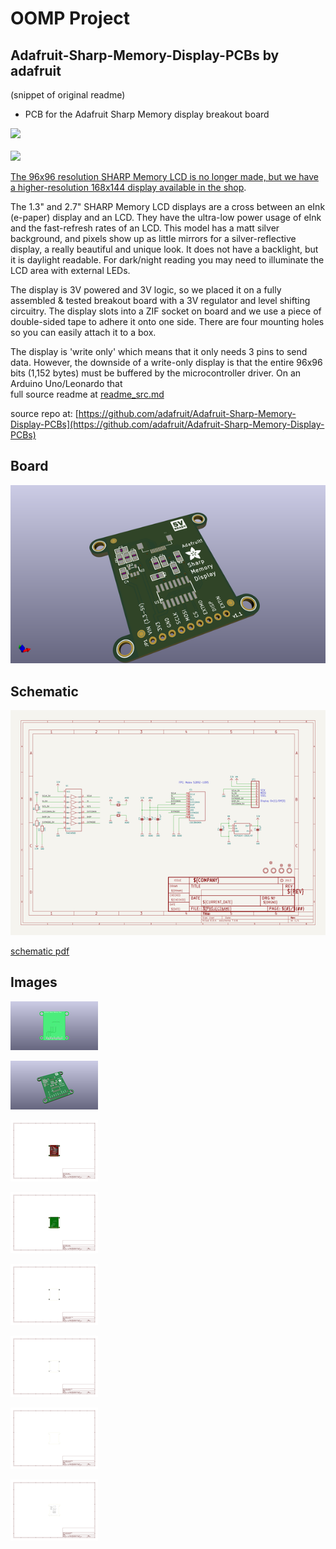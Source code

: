 # OOMP Project  
## Adafruit-Sharp-Memory-Display-PCBs  by adafruit  
  
(snippet of original readme)  
  
- PCB for the Adafruit Sharp Memory display breakout board  
  
<a href="http://www.adafruit.com/products/1393"><img src="assets/image.jpg?raw=true" width="500px"></a><br />  
<a href="https://www.adafruit.com/product/4694"><img src="assets/4694.jpg?raw=true" width="500px"></a>  
  
[The 96x96 resolution SHARP Memory LCD is no longer made, but we have a higher-resolution 168x144 display available in the shop](https://www.adafruit.com/product/3502).  
  
The 1.3" and 2.7" SHARP Memory LCD displays are a cross between an eInk (e-paper) display and an LCD. They have the ultra-low power usage of eInk and the fast-refresh rates of an LCD. This model has a matt silver background, and pixels show up as little mirrors for a silver-reflective display, a really beautiful and unique look. It does not have a backlight, but it is daylight readable. For dark/night reading you may need to illuminate the LCD area with external LEDs.  
  
The display is 3V powered and 3V logic, so we placed it on a fully assembled & tested breakout board with a 3V regulator and level shifting circuitry. The display slots into a ZIF socket on board and we use a piece of double-sided tape to adhere it onto one side. There are four mounting holes so you can easily attach it to a box.  
  
The display is 'write only' which means that it only needs 3 pins to send data. However, the downside of a write-only display is that the entire 96x96 bits (1,152 bytes) must be buffered by the microcontroller driver. On an Arduino Uno/Leonardo that  
  full source readme at [readme_src.md](readme_src.md)  
  
source repo at: [https://github.com/adafruit/Adafruit-Sharp-Memory-Display-PCBs](https://github.com/adafruit/Adafruit-Sharp-Memory-Display-PCBs)  
## Board  
  
[![working_3d.png](working_3d_600.png)](working_3d.png)  
## Schematic  
  
[![working_schematic.png](working_schematic_600.png)](working_schematic.png)  
  
[schematic pdf](working_schematic.pdf)  
## Images  
  
[![working_3D_bottom.png](working_3D_bottom_140.png)](working_3D_bottom.png)  
  
[![working_3D_top.png](working_3D_top_140.png)](working_3D_top.png)  
  
[![working_assembly_page_01.png](working_assembly_page_01_140.png)](working_assembly_page_01.png)  
  
[![working_assembly_page_02.png](working_assembly_page_02_140.png)](working_assembly_page_02.png)  
  
[![working_assembly_page_03.png](working_assembly_page_03_140.png)](working_assembly_page_03.png)  
  
[![working_assembly_page_04.png](working_assembly_page_04_140.png)](working_assembly_page_04.png)  
  
[![working_assembly_page_05.png](working_assembly_page_05_140.png)](working_assembly_page_05.png)  
  
[![working_assembly_page_06.png](working_assembly_page_06_140.png)](working_assembly_page_06.png)  
